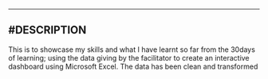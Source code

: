 -------
#DESCRIPTION
----

This is to showcase my skills and what I have learnt so far from the 30days of learning; using the data giving by the facilitator to create an interactive dashboard using Microsoft Excel. The data has been clean and transformed
